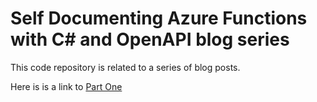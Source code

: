 # Self Documenting Azure Functions with C# and OpenAPI blog series

This code repository is related to a series of blog posts.

Here is is a link to [Part One](https://www.ais.com/?p=79904)

